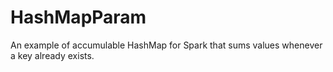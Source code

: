 # HashMapParam

An example of accumulable HashMap for Spark that sums values whenever a key already exists.
